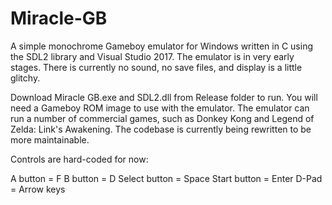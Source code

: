 # Miracle-GB
A simple monochrome Gameboy emulator for Windows written in C using the SDL2 library and Visual Studio 2017.  The emulator is in very early stages.  There is currently no sound, no save files, and display is a little glitchy.

Download Miracle GB.exe and SDL2.dll from Release folder to run.  You will need a Gameboy ROM image to use with the emulator.   The emulator can run a number of commercial games, such as Donkey Kong and Legend of Zelda: Link's Awakening.
The codebase is currently being rewritten to be more maintainable.

Controls are hard-coded for now:

A button = F   B button = D   Select button = Space   Start button = Enter   D-Pad = Arrow keys

